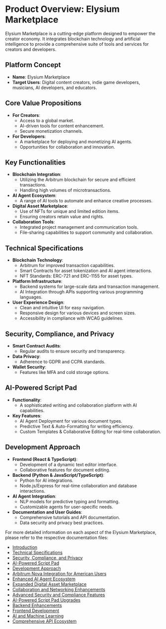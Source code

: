 # Product Overview: Elysium Marketplace

Elysium Marketplace is a cutting-edge platform designed to empower the creator economy. It integrates blockchain technology and artificial intelligence to provide a comprehensive suite of tools and services for creators and developers.

## Platform Concept

- **Name**: Elysium Marketplace
- **Target Users**: Digital content creators, indie game developers, musicians, AI developers, and educators.

## Core Value Propositions

- **For Creators**:
  - Access to a global market.
  - AI-driven tools for content enhancement.
  - Secure monetization channels.
- **For Developers**:
  - A marketplace for deploying and monetizing AI agents.
  - Opportunities for collaboration and innovation.

## Key Functionalities

- **Blockchain Integration**:
  - Utilizing the Arbitrum blockchain for secure and efficient transactions.
  - Handling high volumes of microtransactions.
- **AI Agent Ecosystem**:
  - A range of AI tools to automate and enhance creative processes.
- **Digital Asset Marketplace**:
  - Use of NFTs for unique and limited edition items.
  - Ensuring creators retain value and rights.
- **Collaboration Tools**:
  - Integrated project management and communication tools.
  - File-sharing capabilities to support community and collaboration.

## Technical Specifications

- **Blockchain Technology**:
  - Arbitrum for improved transaction capabilities.
  - Smart Contracts for asset tokenization and AI agent interactions.
  - NFT Standards: ERC-721 and ERC-1155 for asset types.
- **Platform Infrastructure**:
  - Backend systems for large-scale data and transaction management.
  - AI Integration through APIs supporting various programming languages.
- **User Experience Design**:
  - Clean and intuitive UI for easy navigation.
  - Responsive design for various devices and screen sizes.
  - Accessibility in compliance with WCAG guidelines.

## Security, Compliance, and Privacy

- **Smart Contract Audits**:
  - Regular audits to ensure security and transparency.
- **Data Privacy**:
  - Adherence to GDPR and CCPA standards.
- **Wallet Security**:
  - Features like MFA and cold storage options.

## AI-Powered Script Pad

- **Functionality**:
  - A sophisticated writing and collaboration platform with AI capabilities.
- **Key Features**:
  - AI Agent Deployment for various document types.
  - Predictive Text & Auto-Formatting for writing efficiency.
  - Custom Templates & Collaborative Editing for real-time collaboration.

## Development Approach

- **Frontend (React & TypeScript)**:
  - Development of a dynamic text editor interface.
  - Collaborative features for document editing.
- **Backend (Python & JavaScript/TypeScript)**:
  - Python for AI integrations.
  - Node.js/Express for real-time collaboration and database interactions.
- **AI Agent Integration**:
  - NLP models for predictive typing and formatting.
  - Customizable agents for user-specific needs.
- **Documentation and User Guides**:
  - Comprehensive tutorials and API documentation.
  - Data security and privacy best practices.

For more detailed information on each aspect of the Elysium Marketplace, please refer to the respective documentation files:

- [Introduction](introduction.md)
- [Technical Specifications](technical_specifications.md)
- [Security, Compliance, and Privacy](security_compliance_privacy.md)
- [AI-Powered Script Pad](ai_powered_script_pad.md)
- [Development Approach](development_approach.md)
- [Arbitrum Nova Integration for American Users](arbitrum_nova_integration.md)
- [Enhanced AI Agent Ecosystem](enhanced_ai_agent_ecosystem.md)
- [Expanded Digital Asset Marketplace](expanded_digital_asset_marketplace.md)
- [Collaboration and Networking Enhancements](collaboration_networking_enhancements.md)
- [Advanced Security and Compliance Features](advanced_security_compliance_features.md)
- [AI-Powered Script Pad Upgrades](ai_powered_script_pad_upgrades.md)
- [Backend Enhancements](backend_enhancements.md)
- [Frontend Development](frontend_development.md)
- [AI and Machine Learning](ai_machine_learning.md)
- [Comprehensive API Ecosystem](comprehensive_api_ecosystem.md)